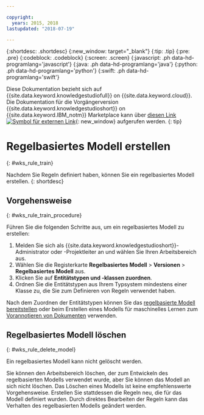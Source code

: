 ```yaml
---

copyright:
  years: 2015, 2018
lastupdated: "2018-07-19"

---
```


{:shortdesc: .shortdesc}
{:new_window: target="_blank"}
{:tip: .tip}
{:pre: .pre}
{:codeblock: .codeblock}
{:screen: .screen}
{:javascript: .ph data-hd-programlang='javascript'}
{:java: .ph data-hd-programlang='java'}
{:python: .ph data-hd-programlang='python'}
{:swift: .ph data-hd-programlang='swift'}

Diese Dokumentation bezieht sich auf {{site.data.keyword.knowledgestudiofull}} on {{site.data.keyword.cloud}}. Die Dokumentation für die Vorgängerversion {{site.data.keyword.knowledgestudioshort}} on {{site.data.keyword.IBM_notm}} Marketplace kann über [diesen Link ![Symbol für externen Link](../../icons/launch-glyph.svg "Symbol für externen Link")](https://console.bluemix.net/docs/services/knowledge-studio/rule-annotator-model-create.html){: new_window} aufgerufen werden.
{: tip}

# Regelbasiertes Modell erstellen
{: #wks_rule_train}

Nachdem Sie Regeln definiert haben, können Sie ein regelbasiertes Modell erstellen.
{: shortdesc}

## Vorgehensweise
{: #wks_rule_train_procedure}

Führen Sie die folgenden Schritte aus, um ein regelbasiertes Modell zu erstellen:

1. Melden Sie sich als {{site.data.keyword.knowledgestudioshort}}-Administrator oder -Projektleiter an und wählen Sie Ihren Arbeitsbereich aus.
1. Wählen Sie die Registerkarte **Regelbasiertes Modell** > **Versionen** > **Regelbasiertes Modell** aus.
2. Klicken Sie auf **Entitätstypen und -klassen zuordnen**.
3. Ordnen Sie die Entitätstypen aus Ihrem Typsystem mindestens einer Klasse zu, die Sie zum Definieren von Regeln verwendet haben.

  Nach dem Zuordnen der Entitätstypen können Sie das [regelbasierte Modell bereitstellen](/docs/services/watson-knowledge-studio/rule-annotator-model-use.html) oder beim Erstellen eines Modells für maschinelles Lernen zum [Vorannotieren von Dokumenten](/docs/services/watson-knowledge-studio/preannotation.html#wks_preannotrule) verwenden.

## Regelbasiertes Modell löschen
{: #wks_rule_delete_model}

Ein regelbasiertes Modell kann nicht gelöscht werden.

Sie können den Arbeitsbereich löschen, der zum Entwickeln des regelbasierten Modells verwendet wurde, aber Sie können das Modell an sich nicht löschen. Das Löschen eines Modells ist keine empfehlenswerte Vorgehensweise. Erstellen Sie stattdessen die Regeln neu, die für das Modell definiert wurden. Durch direktes Bearbeiten der Regeln kann das Verhalten des regelbasierten Modells geändert werden.
